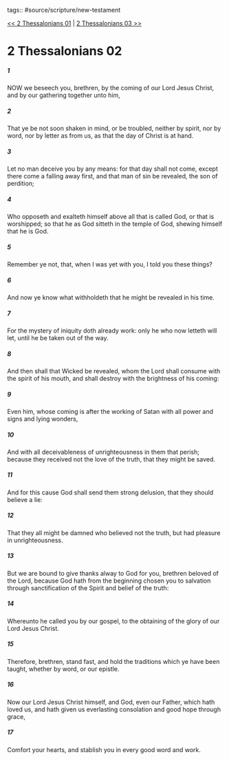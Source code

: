 tags:: #source/scripture/new-testament

[<< 2 Thessalonians 01](/New_Testament/14_2_Thessalonians/2_Thessalonians_01.md) | [2 Thessalonians 03 >>](/New_Testament/14_2_Thessalonians/2_Thessalonians_03.md)

# 2 Thessalonians 02

##### 1

NOW we beseech you, brethren, by the coming of our Lord Jesus Christ, and by our gathering together unto him,

##### 2

That ye be not soon shaken in mind, or be troubled, neither by spirit, nor by word, nor by letter as from us, as that the day of Christ is at hand.

##### 3

Let no man deceive you by any means: for that day shall not come, except there come a falling away first, and that man of sin be revealed, the son of perdition;

##### 4

Who opposeth and exalteth himself above all that is called God, or that is worshipped; so that he as God sitteth in the temple of God, shewing himself that he is God.

##### 5

Remember ye not, that, when I was yet with you, I told you these things?

##### 6

And now ye know what withholdeth that he might be revealed in his time.

##### 7

For the mystery of iniquity doth already work: only he who now letteth will let, until he be taken out of the way.

##### 8

And then shall that Wicked be revealed, whom the Lord shall consume with the spirit of his mouth, and shall destroy with the brightness of his coming:

##### 9

Even him, whose coming is after the working of Satan with all power and signs and lying wonders,

##### 10

And with all deceivableness of unrighteousness in them that perish; because they received not the love of the truth, that they might be saved.

##### 11

And for this cause God shall send them strong delusion, that they should believe a lie:

##### 12

That they all might be damned who believed not the truth, but had pleasure in unrighteousness.

##### 13

But we are bound to give thanks alway to God for you, brethren beloved of the Lord, because God hath from the beginning chosen you to salvation through sanctification of the Spirit and belief of the truth:

##### 14

Whereunto he called you by our gospel, to the obtaining of the glory of our Lord Jesus Christ.

##### 15

Therefore, brethren, stand fast, and hold the traditions which ye have been taught, whether by word, or our epistle.

##### 16

Now our Lord Jesus Christ himself, and God, even our Father, which hath loved us, and hath given us everlasting consolation and good hope through grace,

##### 17

Comfort your hearts, and stablish you in every good word and work.

